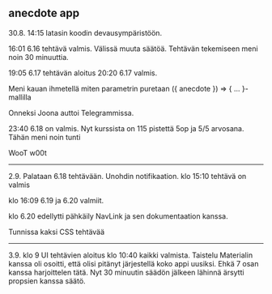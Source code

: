 ## anecdote app

30.8. 14:15 latasin koodin devausympäristöön.

16:01 6.16 tehtävä valmis. Välissä muuta säätöä. Tehtävän tekemiseen meni noin 30 minuuttia.

19:05 6.17 tehtävän aloitus
20:20 6.17 valmis.

Meni kauan ihmetellä miten parametrin puretaan ({ anecdote }) => { ... }- mallilla

Onneksi Joona auttoi Telegrammissa.

23:40 6.18 on valmis. Nyt kurssista on 115 pistettä 5op ja 5/5 arvosana. Tähän meni noin tunti

WooT w00t

****

2.9. Palataan 6.18 tehtävään. Unohdin notifikaation. klo 15:10 tehtävä on valmis

klo 16:09 6.19 ja 6.20 valmiit.

klo 6.20 edellytti pähkäily NavLink ja sen dokumentaation kanssa.

Tunnissa kaksi CSS tehtävää

***

3.9. klo 9 UI tehtävien aloitus
klo 10:40 kaikki valmista. Taistelu Materialin kanssa oli osoitti, että olisi pitänyt järjestellä koko appi uusiksi. Ehkä 7 osan kanssa harjoittelen tätä. Nyt 30 minuutin säädön jälkeen lähinnä ärsytti propsien kanssa säätö.

